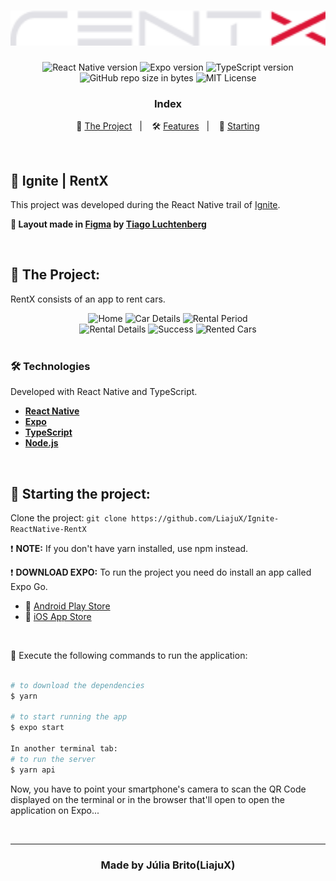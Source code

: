 <h1 align="center">
  <img src="./src/assets/logo.svg" alt="RentX" width="650px">
</h1>

<p align="center">  
  <img alt="React Native version" src="https://img.shields.io/badge/React_Native-v0.63.4-60dafb?style=flat&logoColor=60dafb&logo=react">
  
  <img alt="Expo version" src="https://img.shields.io/badge/Expo-v41.0.1-blue?style=flat&logo=expo">

  <img alt="TypeScript version" src="https://img.shields.io/badge/TypeScript-v4.0.0-007acc?style=flat&logoColor=007acc&logo=typescript">

  <br>
  
  <img alt="GitHub repo size in bytes" src="https://img.shields.io/github/repo-size/LiajuX/Ignite-ReactNative-RentX?color=green">
    
  <img alt="MIT License" src="https://img.shields.io/github/license/LiajuX/Ignite-ReactNative-RentX">
</p>

<h3 align="center">
  Index
</h3>

<p align="center">
  🚗 <a href="#%EF%B8%8F-the-project">The Project</a>&nbsp;&nbsp;&nbsp;|&nbsp;&nbsp;&nbsp;
  🛠 <a href="#-technologies">Features</a>&nbsp;&nbsp;&nbsp;|&nbsp;&nbsp;&nbsp;
  🏁 <a href="#-starting-the-project">Starting</a>
</p>

<br>

## 🚀 Ignite | RentX 
This project was developed during the React Native trail of [Ignite](https://rocketseat.com.br/ignite).
<br>

**🎨  Layout made in [Figma](https://www.figma.com/) by [Tiago Luchtenberg](https://www.instagram.com/tiagoluchtenberg/)**<br>

<br> 

## 🚗  The Project:

RentX consists of an app to rent cars.
<br>
<div align="center">
  <img src="https://user-images.githubusercontent.com/53796370/133806542-2afc0fb7-dded-491a-8422-8ef73e0f39aa.png" alt="Home" width="250">
  <img src="https://user-images.githubusercontent.com/53796370/133806559-c80b6a2b-3df9-416e-b022-8067b8379b18.png" alt="Car Details" width="250">
  <img src="https://user-images.githubusercontent.com/53796370/133806591-dda4d8ce-9628-42b6-a760-7fa30f0f0eb0.png" alt="Rental Period" width="250">
</div>

<div align="center">
  <img src="https://user-images.githubusercontent.com/53796370/133806605-9df7e4dd-6ff8-4bd7-9400-89ac4d04fb61.png" alt="Rental Details" width="250">
  <img src="https://user-images.githubusercontent.com/53796370/133806621-3ae1885c-dc44-4a6b-8cfc-d73b7ee3b45c.png" alt="Success" width="250">
  <img src="https://user-images.githubusercontent.com/53796370/133806637-1a2f422c-b11a-44a5-9ec8-6899f3f1338c.png" alt="Rented Cars" width="250">
</div>
<br>

### 🛠 Technologies
Developed with React Native and TypeScript.

- **[React Native](https://reactnative.dev/)**
- **[Expo](https://expo.io/)**
- **[TypeScript](https://www.typescriptlang.org/)**
- **[Node.js](https://nodejs.org/en/)**
<br>

## 🏁 Starting the project:

Clone the project: `git clone https://github.com/LiajuX/Ignite-ReactNative-RentX`

❗ **NOTE:** If you don't have yarn installed, use npm instead.
<br>

❗ **DOWNLOAD EXPO:** To run the project you need do install an app called Expo Go.
<br>
- 🤖 [Android Play Store](https://play.google.com/store/apps/details?id=host.exp.exponent)
- 🍎 [iOS App Store](https://itunes.com/apps/exponent)

<br>

📱 Execute the following commands to run the application:

````zsh

# to download the dependencies
$ yarn

# to start running the app
$ expo start

In another terminal tab:
# to run the server
$ yarn api

````
Now, you have to point your smartphone's camera to scan the QR Code displayed on the terminal or in the browser that'll open to open the application on Expo...

<br>

---

<h3 align="center" >
  Made by Júlia Brito(LiajuX)
</h3>
